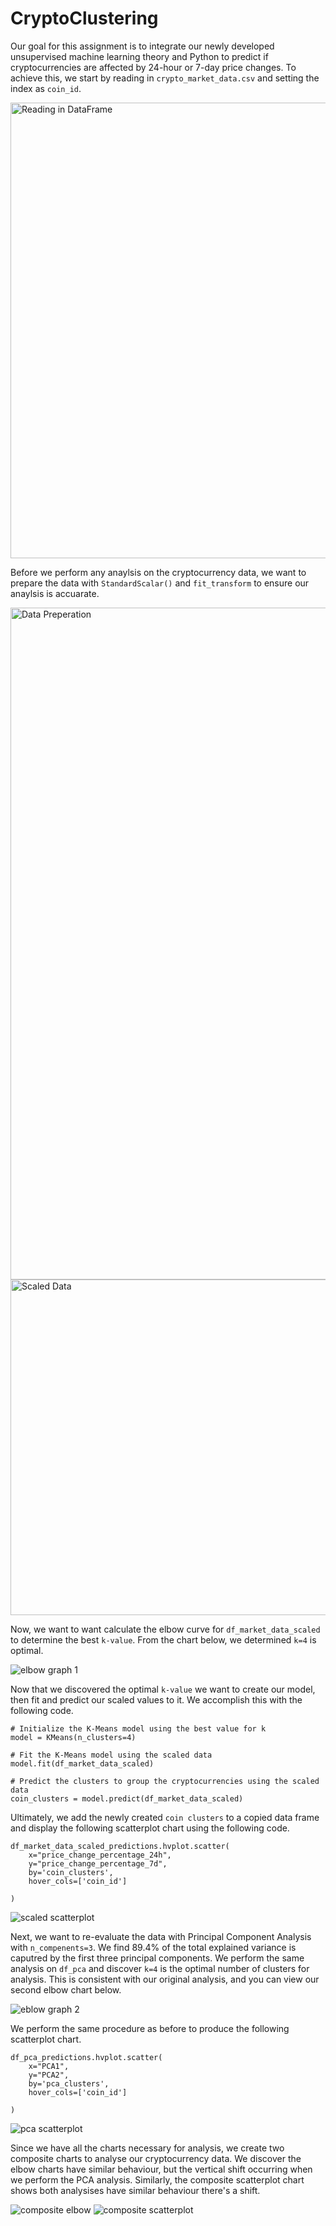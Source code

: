 # CryptoClustering

Our goal for this assignment is to integrate our newly developed unsupervised machine learning theory and Python to predict if 
cryptocurrencies are affected by 24-hour or 7-day price changes. To achieve this, we start by reading in `crypto_market_data.csv` and 
setting the index as `coin_id`. 

<img width="729" alt="Reading in DataFrame" src="https://github.com/acosta109/CryptoClustering/assets/119609975/be537eec-8a33-4528-8da6-029d46141c42">


Before we perform any anaylsis on the cryptocurrency data, we want to prepare the data with `StandardScalar()` and `fit_transform` to ensure 
our anaylsis is accuarate. 

<img width="1075" alt="Data Preperation" src="https://github.com/acosta109/CryptoClustering/assets/119609975/d4e03f05-7fb0-4940-b0b2-511ed5966452">
<img width="537" alt="Scaled Data" src="https://github.com/acosta109/CryptoClustering/assets/119609975/ad6b5561-5124-491c-906a-ab2d4dd17762">


Now, we want to want calculate the elbow curve for `df_market_data_scaled` to determine the best `k-value`. From the chart below, we 
determined `k=4` is optimal.

![elbow graph 1](https://github.com/acosta109/CryptoClustering/assets/119609975/2dae30af-b97e-427a-beca-9c205f97dbdf)


Now that we discovered the optimal `k-value` we want to create our model, then fit and predict our scaled values to it. We accomplish this
with the following code. 

```
# Initialize the K-Means model using the best value for k
model = KMeans(n_clusters=4)
```

```
# Fit the K-Means model using the scaled data
model.fit(df_market_data_scaled)
```

```
# Predict the clusters to group the cryptocurrencies using the scaled data
coin_clusters = model.predict(df_market_data_scaled)
```

Ultimately, we add the newly created `coin clusters` to a copied data frame and display the following scatterplot chart using the following code. 

```
df_market_data_scaled_predictions.hvplot.scatter(
    x="price_change_percentage_24h",
    y="price_change_percentage_7d", 
    by='coin_clusters',
    hover_cols=['coin_id']

)

```

![scaled scatterplot](https://github.com/acosta109/CryptoClustering/assets/119609975/b2d858a2-eec7-4e00-bc7d-1ed4b2d393d6)


Next, we want to re-evaluate the data with Principal Component Analysis with `n_compenents=3`. We find 89.4% of the total explained variance 
is caputred by the first three principal components. We perform the same analysis on `df_pca` and discover `k=4` is the optimal number of 
clusters for analysis. This is consistent with our original analysis, and you can view our second elbow chart below. 

![eblow graph 2](https://github.com/acosta109/CryptoClustering/assets/119609975/28bf4966-e7ca-4b8c-b86e-8bed4dd0871d)


We perform the same procedure as before to produce the following scatterplot chart. 

```
df_pca_predictions.hvplot.scatter(
    x="PCA1",
    y="PCA2", 
    by='pca_clusters',
    hover_cols=['coin_id']

)
```
![pca scatterplot](https://github.com/acosta109/CryptoClustering/assets/119609975/a14b6546-61ae-4a84-bb5d-d03e6baa7da8)


Since we have all the charts necessary for analysis, we create two composite charts to analyse our cryptocurrency data. We discover the 
elbow charts have similar behaviour, but the vertical shift occurring when we perform the PCA analysis. Similarly, the composite scatterplot 
chart shows both analysises have similar behaviour there's a shift. 

![composite elbow](https://github.com/acosta109/CryptoClustering/assets/119609975/38d563b2-3888-447a-a6be-99334e3f3c1f)
![composite scatterplot](https://github.com/acosta109/CryptoClustering/assets/119609975/c5afc4fa-3235-4485-a377-7bc2ce58d4b0)

